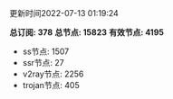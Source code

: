 更新时间2022-07-13 01:19:24

**总订阅: 378**
**总节点: 15823**
**有效节点: 4195**
- ss节点: 1507
- ssr节点: 27
- v2ray节点: 2256
- trojan节点: 405
